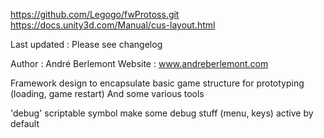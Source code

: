 https://github.com/Legogo/fwProtoss.git  
https://docs.unity3d.com/Manual/cus-layout.html  

Last updated : Please see changelog

Author : André Berlemont
Website : www.andreberlemont.com

Framework design to encapsulate basic game structure for prototyping (loading, game restart)
And some various tools

'debug' scriptable symbol make some debug stuff (menu, keys) active by default

